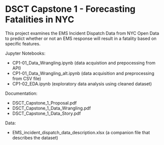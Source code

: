 # DSCT Capstone 1 - Forecasting Fatalities in NYC

This project examines the EMS Incident Dispatch Data from NYC Open Data to predict whether or not an EMS response will result in a fatality based on specific features.



Jupyter Notebooks:
- CP1-01_Data_Wrangling.ipynb (data acquistion and prepocessing from API)
- CP1-01_Data_Wrangling_alt.ipynb (data acquisition and preprocessing from CSV file)
- CP1-02_EDA.ipynb (exploratory data analysis using cleaned dataset)

Documentation:
- DSCT_Capstone_1_Proposal.pdf
- DSCT_Capstone_1_Data_Wrangling.pdf
- DSCT_Capstone_1_Data_Story.pdf

Data:
- EMS_incident_dispatch_data_description.xlsx (a companion file that describes the dataset)


